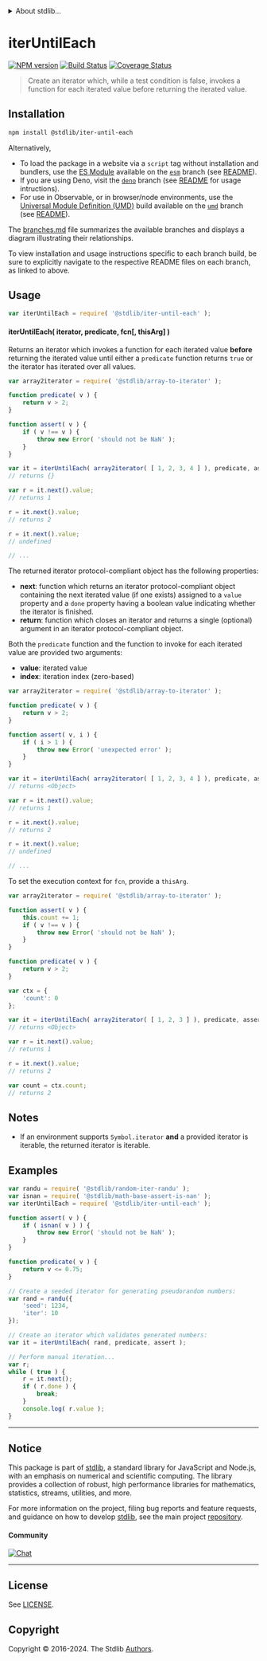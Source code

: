 <!--

@license Apache-2.0

Copyright (c) 2024 The Stdlib Authors.

Licensed under the Apache License, Version 2.0 (the "License");
you may not use this file except in compliance with the License.
You may obtain a copy of the License at

   http://www.apache.org/licenses/LICENSE-2.0

Unless required by applicable law or agreed to in writing, software
distributed under the License is distributed on an "AS IS" BASIS,
WITHOUT WARRANTIES OR CONDITIONS OF ANY KIND, either express or implied.
See the License for the specific language governing permissions and
limitations under the License.

-->


<details>
  <summary>
    About stdlib...
  </summary>
  <p>We believe in a future in which the web is a preferred environment for numerical computation. To help realize this future, we've built stdlib. stdlib is a standard library, with an emphasis on numerical and scientific computation, written in JavaScript (and C) for execution in browsers and in Node.js.</p>
  <p>The library is fully decomposable, being architected in such a way that you can swap out and mix and match APIs and functionality to cater to your exact preferences and use cases.</p>
  <p>When you use stdlib, you can be absolutely certain that you are using the most thorough, rigorous, well-written, studied, documented, tested, measured, and high-quality code out there.</p>
  <p>To join us in bringing numerical computing to the web, get started by checking us out on <a href="https://github.com/stdlib-js/stdlib">GitHub</a>, and please consider <a href="https://opencollective.com/stdlib">financially supporting stdlib</a>. We greatly appreciate your continued support!</p>
</details>

# iterUntilEach

[![NPM version][npm-image]][npm-url] [![Build Status][test-image]][test-url] [![Coverage Status][coverage-image]][coverage-url] <!-- [![dependencies][dependencies-image]][dependencies-url] -->

> Create an iterator which, while a test condition is false, invokes a function for each iterated value before returning the iterated value.

<!-- Section to include introductory text. Make sure to keep an empty line after the intro `section` element and another before the `/section` close. -->

<section class="intro">

</section>

<!-- /.intro -->

<!-- Package usage documentation. -->

<section class="installation">

## Installation

```bash
npm install @stdlib/iter-until-each
```

Alternatively,

-   To load the package in a website via a `script` tag without installation and bundlers, use the [ES Module][es-module] available on the [`esm`][esm-url] branch (see [README][esm-readme]).
-   If you are using Deno, visit the [`deno`][deno-url] branch (see [README][deno-readme] for usage intructions).
-   For use in Observable, or in browser/node environments, use the [Universal Module Definition (UMD)][umd] build available on the [`umd`][umd-url] branch (see [README][umd-readme]).

The [branches.md][branches-url] file summarizes the available branches and displays a diagram illustrating their relationships.

To view installation and usage instructions specific to each branch build, be sure to explicitly navigate to the respective README files on each branch, as linked to above.

</section>

<section class="usage">

## Usage

```javascript
var iterUntilEach = require( '@stdlib/iter-until-each' );
```

#### iterUntilEach( iterator, predicate, fcn\[, thisArg] )

Returns an iterator which invokes a function for each iterated value **before** returning the iterated value until either a `predicate` function returns `true` or the iterator has iterated over all values.

```javascript
var array2iterator = require( '@stdlib/array-to-iterator' );

function predicate( v ) {
    return v > 2;
}

function assert( v ) {
    if ( v !== v ) {
        throw new Error( 'should not be NaN' );
    }
}

var it = iterUntilEach( array2iterator( [ 1, 2, 3, 4 ] ), predicate, assert );
// returns {}

var r = it.next().value;
// returns 1

r = it.next().value;
// returns 2

r = it.next().value;
// undefined

// ...
```

The returned iterator protocol-compliant object has the following properties:

-   **next**: function which returns an iterator protocol-compliant object containing the next iterated value (if one exists) assigned to a `value` property and a `done` property having a boolean value indicating whether the iterator is finished.
-   **return**: function which closes an iterator and returns a single (optional) argument in an iterator protocol-compliant object.

Both the `predicate` function and the function to invoke for each iterated value are provided two arguments:

-   **value**: iterated value
-   **index**: iteration index (zero-based)

```javascript
var array2iterator = require( '@stdlib/array-to-iterator' );

function predicate( v ) {
    return v > 2;
}

function assert( v, i ) {
    if ( i > 1 ) {
        throw new Error( 'unexpected error' );
    }
}

var it = iterUntilEach( array2iterator( [ 1, 2, 3, 4 ] ), predicate, assert );
// returns <Object>

var r = it.next().value;
// returns 1

r = it.next().value;
// returns 2

r = it.next().value;
// undefined

// ...
```

To set the execution context for `fcn`, provide a `thisArg`.

<!-- eslint-disable no-invalid-this -->

```javascript
var array2iterator = require( '@stdlib/array-to-iterator' );

function assert( v ) {
    this.count += 1;
    if ( v !== v ) {
        throw new Error( 'should not be NaN' );
    }
}

function predicate( v ) {
    return v > 2;
}

var ctx = {
    'count': 0
};

var it = iterUntilEach( array2iterator( [ 1, 2, 3 ] ), predicate, assert, ctx );
// returns <Object>

var r = it.next().value;
// returns 1

r = it.next().value;
// returns 2

var count = ctx.count;
// returns 2
```

</section>

<!-- /.usage -->

<!-- Package usage notes. Make sure to keep an empty line after the `section` element and another before the `/section` close. -->

<section class="notes">

## Notes

-   If an environment supports `Symbol.iterator` **and** a provided iterator is iterable, the returned iterator is iterable.

</section>

<!-- /.notes -->

<!-- Package usage examples. -->

<section class="examples">

## Examples

<!-- eslint no-undef: "error" -->

```javascript
var randu = require( '@stdlib/random-iter-randu' );
var isnan = require( '@stdlib/math-base-assert-is-nan' );
var iterUntilEach = require( '@stdlib/iter-until-each' );

function assert( v ) {
    if ( isnan( v ) ) {
        throw new Error( 'should not be NaN' );
    }
}

function predicate( v ) {
    return v <= 0.75;
}

// Create a seeded iterator for generating pseudorandom numbers:
var rand = randu({
    'seed': 1234,
    'iter': 10
});

// Create an iterator which validates generated numbers:
var it = iterUntilEach( rand, predicate, assert );

// Perform manual iteration...
var r;
while ( true ) {
    r = it.next();
    if ( r.done ) {
        break;
    }
    console.log( r.value );
}
```

</section>

<!-- /.examples -->

<!-- Section to include cited references. If references are included, add a horizontal rule *before* the section. Make sure to keep an empty line after the `section` element and another before the `/section` close. -->

<section class="references">

</section>

<!-- /.references -->

<!-- Section for related `stdlib` packages. Do not manually edit this section, as it is automatically populated. -->

<section class="related">

</section>

<!-- /.related -->

<!-- Section for all links. Make sure to keep an empty line after the `section` element and another before the `/section` close. -->


<section class="main-repo" >

* * *

## Notice

This package is part of [stdlib][stdlib], a standard library for JavaScript and Node.js, with an emphasis on numerical and scientific computing. The library provides a collection of robust, high performance libraries for mathematics, statistics, streams, utilities, and more.

For more information on the project, filing bug reports and feature requests, and guidance on how to develop [stdlib][stdlib], see the main project [repository][stdlib].

#### Community

[![Chat][chat-image]][chat-url]

---

## License

See [LICENSE][stdlib-license].


## Copyright

Copyright &copy; 2016-2024. The Stdlib [Authors][stdlib-authors].

</section>

<!-- /.stdlib -->

<!-- Section for all links. Make sure to keep an empty line after the `section` element and another before the `/section` close. -->

<section class="links">

[npm-image]: http://img.shields.io/npm/v/@stdlib/iter-until-each.svg
[npm-url]: https://npmjs.org/package/@stdlib/iter-until-each

[test-image]: https://github.com/stdlib-js/iter-until-each/actions/workflows/test.yml/badge.svg?branch=v0.1.0
[test-url]: https://github.com/stdlib-js/iter-until-each/actions/workflows/test.yml?query=branch:v0.1.0

[coverage-image]: https://img.shields.io/codecov/c/github/stdlib-js/iter-until-each/main.svg
[coverage-url]: https://codecov.io/github/stdlib-js/iter-until-each?branch=main

<!--

[dependencies-image]: https://img.shields.io/david/stdlib-js/iter-until-each.svg
[dependencies-url]: https://david-dm.org/stdlib-js/iter-until-each/main

-->

[chat-image]: https://img.shields.io/gitter/room/stdlib-js/stdlib.svg
[chat-url]: https://app.gitter.im/#/room/#stdlib-js_stdlib:gitter.im

[stdlib]: https://github.com/stdlib-js/stdlib

[stdlib-authors]: https://github.com/stdlib-js/stdlib/graphs/contributors

[umd]: https://github.com/umdjs/umd
[es-module]: https://developer.mozilla.org/en-US/docs/Web/JavaScript/Guide/Modules

[deno-url]: https://github.com/stdlib-js/iter-until-each/tree/deno
[deno-readme]: https://github.com/stdlib-js/iter-until-each/blob/deno/README.md
[umd-url]: https://github.com/stdlib-js/iter-until-each/tree/umd
[umd-readme]: https://github.com/stdlib-js/iter-until-each/blob/umd/README.md
[esm-url]: https://github.com/stdlib-js/iter-until-each/tree/esm
[esm-readme]: https://github.com/stdlib-js/iter-until-each/blob/esm/README.md
[branches-url]: https://github.com/stdlib-js/iter-until-each/blob/main/branches.md

[stdlib-license]: https://raw.githubusercontent.com/stdlib-js/iter-until-each/main/LICENSE

</section>

<!-- /.links -->
